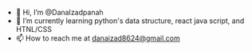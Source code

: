 - 👋 Hi, I’m @DanaIzadpanah
- 🌱 I’m currently learning python's data structure, react java script, and HTNL/CSS
- 📫 How to reach me at danaizad8624@gmail.com

<!---
DanaIzadpanah/DanaIzadpanah is a ✨ special ✨ repository because its `README.md` (this file) appears on your GitHub profile.
You can click the Preview link to take a look at your changes.
--->
